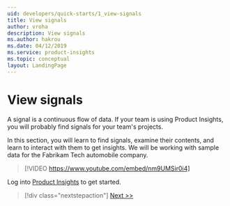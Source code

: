 ```yaml
---
uid: developers/quick-starts/1_view-signals
title: View signals
author: vroha
description: View signals
ms.author: hakrou
ms.date: 04/12/2019
ms.service: product-insights
ms.topic: conceptual
layout: LandingPage
---
```


# View signals 

A signal is a continuous flow of data. If your team is using Product Insights, you will probably find signals for your team's projects. 

In this section, you will learn to find signals, examine their contents, and learn to interact with them to get insights. We will be working with sample data for the Fabrikam Tech automobile company. 


> [!VIDEO https://www.youtube.com/embed/nm9UMSir0i4]

Log into [Product Insights](https://pi.dynamics.com) to get started.


> [!div class="nextstepaction"]
> [Next >>](1_1_find.md)
